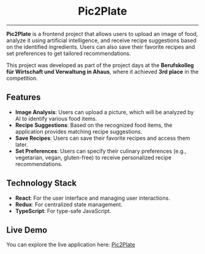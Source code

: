<div align="center">
    <h1>Pic2Plate</h1>
</div>

---

**Pic2Plate** is a frontend project that allows users to upload an image of food, analyze it using artificial intelligence, and receive recipe suggestions based on the identified ingredients. Users can also save their favorite recipes and set preferences to get tailored recommendations.

This project was developed as part of the project days at the **Berufskolleg für Wirtschaft und Verwaltung in Ahaus**, where it achieved **3rd place** in the competition.

## Features

- **Image Analysis**: Users can upload a picture, which will be analyzed by AI to identify various food items.
- **Recipe Suggestions**: Based on the recognized food items, the application provides matching recipe suggestions.
- **Save Recipes**: Users can save their favorite recipes and access them later.
- **Set Preferences**: Users can specify their culinary preferences (e.g., vegetarian, vegan, gluten-free) to receive personalized recipe recommendations.

## Technology Stack

- **React**: For the user interface and managing user interactions.
- **Redux**: For centralized state management.
- **TypeScript**: For type-safe JavaScript.

## Live Demo

You can explore the live application here: [Pic2Plate](https://pic2plate.chayns.site/)

